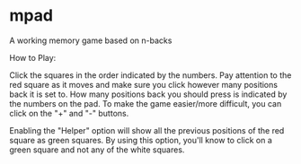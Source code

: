 # mpad
A working memory game based on n-backs

How to Play:

Click the squares in the order indicated by the numbers. Pay attention to the red square as it moves and make sure you click however many positions back it is set to. How many positions back you should press is indicated by the numbers on the pad. To make the game easier/more difficult, you can click on the "+" and "-" buttons.

Enabling the "Helper" option will show all the previous positions of the red square as green squares. By using this option, you'll know to click on a green square and not any of the white squares.
